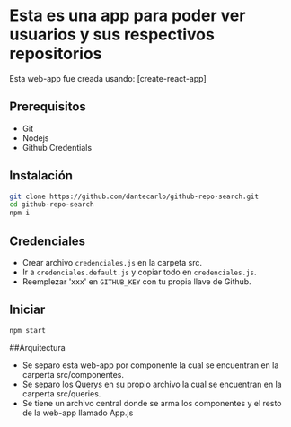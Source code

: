 # Esta es una app para poder ver usuarios y sus respectivos repositorios
Esta web-app fue creada usando: [create-react-app]

## Prerequisitos
- Git
- Nodejs
- Github Credentials

## Instalación
```sh
git clone https://github.com/dantecarlo/github-repo-search.git
cd github-repo-search
npm i
```

## Credenciales
- Crear archivo `credenciales.js` en la carpeta src.
- Ir a `credenciales.default.js` y copiar todo en `credenciales.js`.
- Reemplezar 'xxx' en `GITHUB_KEY` con tu propia llave de Github.

## Iniciar
```sh
npm start
```

##Arquitectura
- Se separo esta web-app por componente la cual se encuentran en la carperta src/componentes.
- Se separo los Querys en su propio archivo la cual se encuentran en la carperta src/queries.
- Se tiene un archivo central donde se arma los componentes y el resto de la web-app llamado App.js

